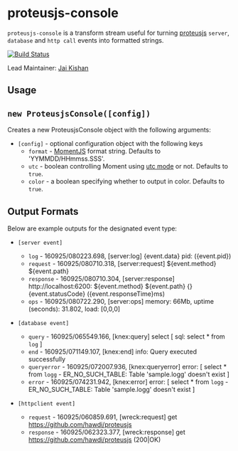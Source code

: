 # proteusjs-console

`proteusjs-console` is a transform stream useful for turning [proteusjs](https://github.com/hawdi/proteusjs) `server`, `database` and `http call` events into formatted strings.

[![Build Status](https://api.travis-ci.org/hawdi/proteusjs-console.svg?branch=master)](http://travis-ci.org/hawdi/proteusjs-console)

Lead Maintainer: [Jai Kishan](https://github.com/geekjai)

## Usage

## `new ProteusjsConsole([config])`
Creates a new ProteusjsConsole object with the following arguments:

- `[config]` - optional configuration object with the following keys
	- `format` - [MomentJS](http://momentjs.com/docs/#/displaying/format/) format string. Defaults to 'YYMMDD/HHmmss.SSS'.
	- `utc` - boolean controlling Moment using [utc mode](http://momentjs.com/docs/#/parsing/utc/) or not. Defaults to `true`.
	- `color` - a boolean specifying whether to output in color. Defaults to `true`.

## Output Formats
Below are example outputs for the designated event type:

- `[server event]`
	- `log` - 160925/080223.698, [server:log] {event.data} pid: ({event.pid})
	- `request` - 160925/080710.318, [server:request] ${event.method} ${event.path}
	- `response` - 160925/080710.304, [server:response] http://localhost:6200: ${event.method} ${event.path} {} {event.statusCode} ({event.responseTime}ms)
	- `ops` - 160925/080722.290, [server:ops] memory: 66Mb, uptime (seconds): 31.802, load: [0,0,0]

- `[database event]`
	- `query` - 160925/065549.166, [knex:query] select [ sql: select * from `log` ]
	- `end`	-	160925/071149.107, [knex:end] info: Query executed successfully
	- `queryerror` - 160925/072007.936, [knex:queryerror] error: [ select * from `logg` - ER_NO_SUCH_TABLE: Table 'sample.logg' doesn't exist ]
	- `error`	- 160925/074231.942, [knex:error] error: [ select * from `logg` - ER_NO_SUCH_TABLE: Table 'sample.logg' doesn't exist ]

- `[httpclient event]`
	- `request` - 160925/060859.691, [wreck:request] get https://github.com/hawdi/proteusjs
	- `response` - 160925/062323.377, [wreck:response] get https://github.com/hawdi/proteusjs (200|OK)
